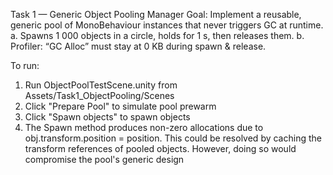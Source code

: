 Task 1 — Generic Object Pooling Manager
Goal: Implement a reusable, generic pool of MonoBehaviour instances that never triggers GC at runtime.
a. Spawns 1 000 objects in a circle, holds for 1 s, then releases them.
b. Profiler: “GC Alloc” must stay at 0 KB during spawn & release.

To run:
1. Run ObjectPoolTestScene.unity from Assets/Task1_ObjectPooling/Scenes
2. Click "Prepare Pool" to simulate pool prewarm
3. Click "Spawn objects" to spawn objects
4. The Spawn method produces non-zero allocations due to obj.transform.position = position. This could be resolved by caching the transform references of pooled objects.
However, doing so would compromise the pool's generic design
